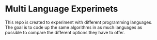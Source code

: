 # Multi Language Experimets
 This repo is created to experiment with different programming languages. The goal is to code up the same algorithms in as much languages as possible to compare the different options they have to offer. 
